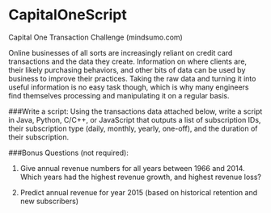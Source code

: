 # CapitalOneScript
Capital One Transaction Challenge (mindsumo.com)

Online businesses of all sorts are increasingly reliant on credit card transactions and the data they create. 
Information on where clients are, their likely purchasing behaviors, and other bits of data can be used by business to improve their practices. 
Taking the raw data and turning it into useful information is no easy task though, 
which is why many engineers find themselves processing and manipulating it on a regular basis.

###Write a script:
Using the transactions data attached below, write a script in Java, Python, C/C++, or JavaScript that outputs a list of subscription IDs, their subscription type (daily, monthly, yearly, one-off), and the duration of their subscription.

###Bonus Questions (not required):

1. Give annual revenue numbers for all years between 1966 and 2014. Which years had the highest revenue growth, and highest revenue loss?

2. Predict annual revenue for year 2015 (based on historical retention and new subscribers)
